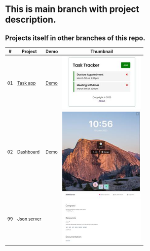 # This is main branch with project description.
## Projects itself in other branches of this repo.

|  #  | Project  | Demo          |Thumbnail|
| :-: | -------- | ------------- |---------|
|01| [Task app](https://github.com/xml12333/angularJS/tree/01-task-app)| [Demo](https://nikt-angular-task-app.netlify.app/)| ![Thumbnail](info/01-task-app/info_thumbnail.jpg)|
|02| [Dashboard](https://github.com/xml12333/angularJS/tree/02-dashboard)| [Demo](https://nikt-angular-dashboard.netlify.app/)| ![Thumbnail](info/02-dashboard/info_thumbnail.jpg)|
|99| [Json server](https://github.com/xml12333/angularJS/tree/99-json-server)| | ![Thumbnail](info/99-json-server/info_thumbnail.jpg)|
